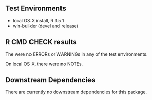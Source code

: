 ## Test Environments
* local OS X install, R 3.5.1
* win-builder (devel and release)

## R CMD CHECK results
The were no ERRORs or WARNINGs in any of the test environments.


On local OS X, there were no NOTEs.



## Downstream Dependencies
There are currently no downstream dependencies for this package.
